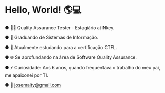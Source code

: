 
# Hello, World! 🌎💻

● 🧑‍💻 Quality Assurance Tester - Estagiário at Nkey.

● 📖 Graduando de Sistemas de Informação.

● 🐧 Atualmente estudando para a certificação CTFL.

● 🌐 Se aprofundando na área de Software Quality Assurance.

● ⚡ Curiosidade: Aos 6 anos, quando frequentava o trabalho do meu pai, me apaixonei por TI.

● 📨 josemalty@gmail.com

